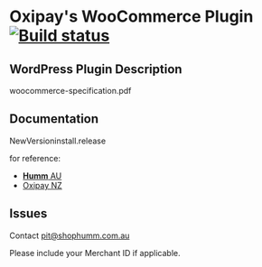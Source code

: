 # Oxipay's WooCommerce Plugin [![Build status](https://ci.appveyor.com/api/projects/status/jgrgyfkq3147nh8l?svg=true)](https://ci.appveyor.com/project/oxipay/oxipay-woocommerce)

## WordPress Plugin Description

woocommerce-specification.pdf

## Documentation

NewVersioninstall.release

for reference:
* [**Humm** AU](https://docs.shophumm.com.au/platforms/woocommerce/)
* [Oxipay NZ](http://docs.oxipay.co.nz/platforms/woocommerce/)

## Issues

Contact [pit@shophumm.com.au](mailto:pit@shophumm.com.au)

Please include your Merchant ID if applicable.
